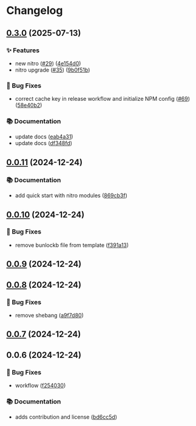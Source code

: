 # Changelog

## [0.3.0](https://github.com/patrickkabwe/react-native-nitro-module-template/compare/v0.0.11...v0.3.0) (2025-07-13)

### ✨ Features

*  new nitro ([#29](https://github.com/patrickkabwe/react-native-nitro-module-template/issues/29)) ([4e154d0](https://github.com/patrickkabwe/react-native-nitro-module-template/commit/4e154d05f2d148604e6a8b27573f0c0eb9b27215))
* nitro upgrade ([#35](https://github.com/patrickkabwe/react-native-nitro-module-template/issues/35)) ([9b0f51b](https://github.com/patrickkabwe/react-native-nitro-module-template/commit/9b0f51babe3194505d5dc80a5ca10d127bc8c760))

### 🐛 Bug Fixes

* correct cache key in release workflow and initialize NPM config ([#69](https://github.com/patrickkabwe/react-native-nitro-module-template/issues/69)) ([58e40b2](https://github.com/patrickkabwe/react-native-nitro-module-template/commit/58e40b22dbd6356523984f0647e36bf50bf56bcc))

### 📚 Documentation

* update docs ([eab4a31](https://github.com/patrickkabwe/react-native-nitro-module-template/commit/eab4a31eb672c8f0a4b8962e1eb716b13ded839c))
* update docs ([df348fd](https://github.com/patrickkabwe/react-native-nitro-module-template/commit/df348fdb228521ad5d415580877397c64992c5c5))

## [0.0.11](https://github.com/patrickkabwe/react-native-nitro-module-template/compare/v0.0.10...v0.0.11) (2024-12-24)

### 📚 Documentation

* add quick start with nitro modules ([869cb3f](https://github.com/patrickkabwe/react-native-nitro-module-template/commit/869cb3f8df3ae86128a59523b35b700e86434eb8))

## [0.0.10](https://github.com/patrickkabwe/react-native-nitro-module-template/compare/v0.0.9...v0.0.10) (2024-12-24)

### 🐛 Bug Fixes

* remove bunlockb file from template ([f391a13](https://github.com/patrickkabwe/react-native-nitro-module-template/commit/f391a13dbc660275bba31ca84ff7f4ebdb0759d1))

## [0.0.9](https://github.com/patrickkabwe/react-native-nitro-module-template/compare/v0.0.8...v0.0.9) (2024-12-24)

## [0.0.8](https://github.com/patrickkabwe/react-native-nitro-module-template/compare/v0.0.7...v0.0.8) (2024-12-24)

### 🐛 Bug Fixes

* remove shebang ([a9f7d80](https://github.com/patrickkabwe/react-native-nitro-module-template/commit/a9f7d8075b38d9432b4d6f58a3e13cd9cf35e51a))

## [0.0.7](https://github.com/patrickkabwe/react-native-nitro-module-template/compare/v0.0.6...v0.0.7) (2024-12-24)

## 0.0.6 (2024-12-24)

### 🐛 Bug Fixes

* workflow ([f254030](https://github.com/patrickkabwe/react-native-nitro-module-template/commit/f254030a284a02442bd3eda14084beef297808ec))

### 📚 Documentation

* adds contribution and license ([bd6cc5d](https://github.com/patrickkabwe/react-native-nitro-module-template/commit/bd6cc5d0822b53808944c1a5c808c37c19621031))

